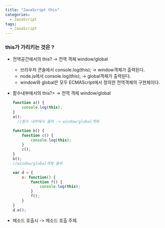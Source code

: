 ```yaml
---
title: "JavaScript this"
categories:
  - JavaScript
tags:
  - JavaScript
---
```



### this가 가리키는 것은 ?

- 전역공간에서의 this? -> 전역 객체 window/global
  - 브라우저 콘솔에서 console.log(this); -> window객체가 출력된다.
  - node.js에서 console.log(this); -> global객체가 출력된다.
  - window와 global은 모두 ECMAScript에서 정의한 전역객체의 구현체이다.

- 함수내부에서의 this?> -> 전역 객체 window/global

  ```js
  function a() {
      console.log(this);
  }
  a();
    //함수 내부에서 출력 -> window/global객체

  function b() {
      function c() {
          console.log(this);
      }
      c();
  }
  b();
  //window/global객체 출력

  var d = {
      e: function() {
          function f() {
              console.log(this);
          }
          f();
      }
  }
  d.e();
  ```

- 메소드 호출시 -> 메소드 호출 주체.